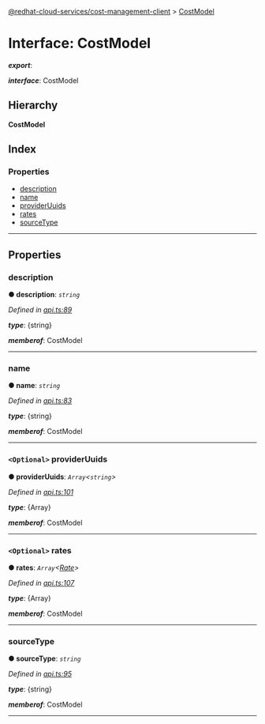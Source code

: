 [@redhat-cloud-services/cost-management-client](../README.md) > [CostModel](../interfaces/costmodel.md)

# Interface: CostModel

*__export__*: 

*__interface__*: CostModel

## Hierarchy

**CostModel**

## Index

### Properties

* [description](costmodel.md#description)
* [name](costmodel.md#name)
* [providerUuids](costmodel.md#provideruuids)
* [rates](costmodel.md#rates)
* [sourceType](costmodel.md#sourcetype)

---

## Properties

<a id="description"></a>

###  description

**● description**: *`string`*

*Defined in [api.ts:89](https://github.com/rvsia/javascript-clients/blob/master/packages/cost-management/api.ts#L89)*

*__type__*: {string}

*__memberof__*: CostModel

___
<a id="name"></a>

###  name

**● name**: *`string`*

*Defined in [api.ts:83](https://github.com/rvsia/javascript-clients/blob/master/packages/cost-management/api.ts#L83)*

*__type__*: {string}

*__memberof__*: CostModel

___
<a id="provideruuids"></a>

### `<Optional>` providerUuids

**● providerUuids**: *`Array`<`string`>*

*Defined in [api.ts:101](https://github.com/rvsia/javascript-clients/blob/master/packages/cost-management/api.ts#L101)*

*__type__*: {Array}

*__memberof__*: CostModel

___
<a id="rates"></a>

### `<Optional>` rates

**● rates**: *`Array`<[Rate](rate.md)>*

*Defined in [api.ts:107](https://github.com/rvsia/javascript-clients/blob/master/packages/cost-management/api.ts#L107)*

*__type__*: {Array}

*__memberof__*: CostModel

___
<a id="sourcetype"></a>

###  sourceType

**● sourceType**: *`string`*

*Defined in [api.ts:95](https://github.com/rvsia/javascript-clients/blob/master/packages/cost-management/api.ts#L95)*

*__type__*: {string}

*__memberof__*: CostModel

___

